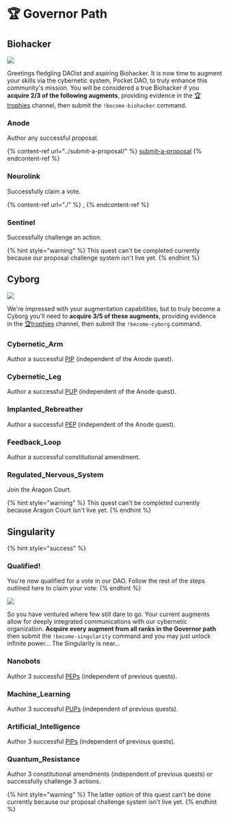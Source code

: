 # 🏆 Governor Path

## Biohacker

![](../../../.gitbook/assets/daoist\_banner1.png)

Greetings fledgling DAOist and aspiring Biohacker. It is now time to augment your skills via the cybernetic system, Pocket DAO, to truly enhance this community's mission. You will be considered a true Biohacker if you **acquire 2/3 of the following augments**, providing evidence in the [🏆trophies](https://discord.com/channels/553741558869131266/763504639299289138) channel, then submit the `!become-biohacker` command.

### Anode

Author any successful proposal.

{% content-ref url="../submit-a-proposal/" %}
[submit-a-proposal](../submit-a-proposal/)
{% endcontent-ref %}

### Neurolink

Successfully claim a vote.

{% content-ref url="./" %}
[.](./)
{% endcontent-ref %}

### Sentinel

Successfully challenge an action.

{% hint style="warning" %}
This quest can't be completed currently because our proposal challenge system isn't live yet.
{% endhint %}

## Cyborg

![](../../../.gitbook/assets/daoist\_banner2.png)

We're impressed with your augmentation capabilities, but to truly become a Cyborg you'll need to **acquire 3/5 of these augments**, providing evidence in the [🏆trophies](https://discord.com/channels/553741558869131266/763504639299289138) channel, then submit the `!become-cyborg` command.

### Cybernetic\_Arm

Author a successful [PIP](../submit-a-proposal/pip-pocket-improvement-proposal.md) (independent of the Anode quest).

### Cybernetic\_Leg

Author a successful [PUP](../submit-a-proposal/pup-parameter-update-proposal.md) (independent of the Anode quest).

### Implanted\_Rebreather

Author a successful [PEP](../submit-a-proposal/pep-pocket-ecosystem-proposal.md) (independent of the Anode quest).

### Feedback\_Loop

Author a successful constitutional amendment.

### Regulated\_Nervous\_System

Join the Aragon Court.

{% hint style="warning" %}
This quest can't be completed currently because Aragon Court isn't live yet.
{% endhint %}

## Singularity

{% hint style="success" %}
### Qualified!

You're now qualified for a vote in our DAO. Follow the rest of the steps outlined here to claim your vote:
{% endhint %}

![](../../../.gitbook/assets/daoist\_banner3.png)

So you have ventured where few still dare to go. Your current augments allow for deeply integrated communications with our cybernetic organization. **Acquire every augment from all ranks in the Governor path** then submit the `!become-singularity` command and you may just unlock infinite power... The Singularity is near...

### Nanobots

Author 3 successful [PEPs](../submit-a-proposal/pep-pocket-ecosystem-proposal.md) (independent of previous quests).

### Machine\_Learning

Author 3 successful [PUPs](../submit-a-proposal/pup-parameter-update-proposal.md) (independent of previous quests).

### Artificial\_Intelligence

Author 3 successful [PIPs](../submit-a-proposal/pip-pocket-improvement-proposal.md) (independent of previous quests).

### Quantum\_Resistance

Author 3 constitutional amendments (independent of previous quests) or successfully challenge 3 actions.

{% hint style="warning" %}
The latter option of this quest can't be done currently because our proposal challenge system isn't live yet.
{% endhint %}
